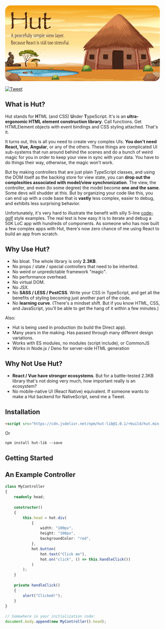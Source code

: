 <p align="center">
	<img src="readme-poster.png" alt="Hut Poster Image">
</p>

[![Tweet](https://img.shields.io/twitter/url/http/shields.io.svg?style=social)](https://twitter.com/intent/tweet?text=Is%20React%20too%20complicated%3F%20Give%20Hut.js%20a%20go.&url=https://github.com/paul-go/Hut)

## What is Hut?

Hut stands for **H**TML (and CSS) **U**nder **T**ypeScript. It's is an **ultra-ergonomic HTML element construction library**. Call functions. Get HTMLElement objects with event bindings and CSS styling attached. That's it.

It turns out, this is all you need to create very complex UIs. **You don't need React, Vue, Angular**, or any of the others. These things are complicated UI sub-systems that run around behind the scenes and do a bunch of weird magic for you in order to keep your view in sync with your data. You have to do things their way, otherwise, the magic won't work.

But by making controllers that are just plain TypeScript classes, and using the DOM itself as the backing store for view state, you can **drop out the complexities associated with model/view synchronization**. The view, the controller, and even (to some degree) the model become **one and the same**. Some devs will shudder at this. But by organizing your code like this, you can end up with a code base that is **vastly** less complex, easier to debug, and exhibits less surprising behavior.

Unfortunately, it's very hard to illustrate the benefit with silly 5-line [code-golf](https://en.wikipedia.org/wiki/Code_golf) style examples. The real test is how easy it is to iterate and debug a 50K LoC app with hundreds of components. As someone who has now built a few complex apps with Hut, there's now zero chance of me using React to build an app from scratch.

## Why Use Hut?

- No bloat. The whole library is only **2.3KB**.
- No props / state / special controllers that need to be inherited.
- No weird or unpredictable framework "magic".
- No performance overhead.
- No virtual DOM.
- No JSX.
- No **SASS / LESS / PostCSS**. Write your CSS in TypeScript, and get all the benefits of styling becoming just another part of the code.
- No **learning curve**. (There's a mindset shift. But if you know HTML, CSS, and JavaScript, you'll be able to get the hang of it within a few minutes.)

Also: 

- Hut is being used in production (to build the Direct app).
- Many years in the making. Has passed through many different design variations.
- Works with ES modules, no modules (script include), or CommonJS
- Works in Node.js / Deno for server-side HTML generation

## Why Not Use Hut?

- **React / Vue have stronger ecosystems**. But for a battle-tested 2.3KB library that's not doing very much, how important really is an ecosystem?
- No mobile-native UI (React Native) equivalent. If someone wants to make a Hut backend for NativeScript, send me a Tweet.

## Installation

```html
<script src="https://cdn.jsdelivr.net/npm/hut-lib@1.0.1/+build/hut.min.js"></script>
```
Or
```
npm install hut-lib --save
```

## Getting Started



## An Example Controller

```typescript
class MyController
{
	readonly head;
	
	constructor()
	{
		this.head = hot.div(
			{
				width: "100px",
				height: "100px",
				backgroundColor: "red",
			},
			hot.button(
				hot.text("Click me"),
				hot.on("click", () => this.handleClick())
			)
		);
	}
	
	private handleClick()
	{
		alert("Clicked!");
	}
}

// Somewhere in your initialization code:
document.body.append(new MyController().head);
```

